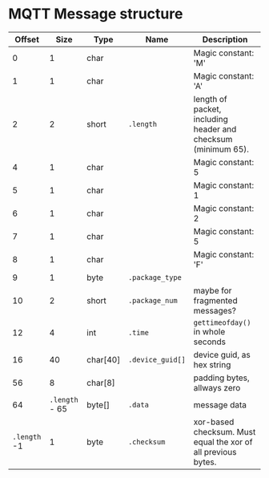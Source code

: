 MQTT Message structure
======================

| Offset       | Size           | Type     | Name             | Description                                                   |
|--------------|----------------|----------|------------------|---------------------------------------------------------------|
| 0            | 1              | char     |                  | Magic constant: 'M'                                           |
| 1            | 1              | char     |                  | Magic constant: 'A'                                           |
| 2            | 2              | short    | `.length`        | length of packet, including header and checksum (minimum 65). |
| 4            | 1              | char     |                  | Magic constant: 5                                             |
| 5            | 1              | char     |                  | Magic constant: 1                                             |
| 6            | 1              | char     |                  | Magic constant: 2                                             |
| 7            | 1              | char     |                  | Magic constant: 5                                             |
| 8            | 1              | char     |                  | Magic constant: 'F'                                           |
| 9            | 1              | byte     | `.package_type`  |                                                               |
| 10           | 2              | short    | `.package_num`   | maybe for fragmented messages?                                |
| 12           | 4              | int      | `.time`          | `gettimeofday()` in whole seconds                             |
| 16           | 40             | char[40] | `.device_guid[]` | device guid, as hex string                                    |
| 56           | 8              | char[8]  |                  | padding bytes, allways zero                                   |
| 64           | `.length` - 65 | byte[]   | `.data`          | message data                                                  |
| `.length` -1 | 1              | byte     | `.checksum`      | xor-based checksum. Must equal the xor of all previous bytes. |
